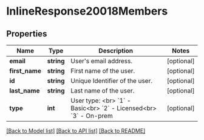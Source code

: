 # InlineResponse20018Members

## Properties
Name | Type | Description | Notes
------------ | ------------- | ------------- | -------------
**email** | **string** | User&#39;s email address. | [optional] 
**first_name** | **string** | First name of the user. | [optional] 
**id** | **string** | Unique Identifier of the user. | [optional] 
**last_name** | **string** | Last name of the user. | [optional] 
**type** | **int** | User type: &lt;br&gt; &#x60;1&#x60; - Basic&lt;br&gt; &#x60;2&#x60; - Licensed&lt;br&gt; &#x60;3&#x60; - On-prem | [optional] 

[[Back to Model list]](../README.md#documentation-for-models) [[Back to API list]](../README.md#documentation-for-api-endpoints) [[Back to README]](../README.md)



